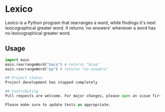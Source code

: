 # Lexico
Lexico is a Python program that rearranges a word, while findings it's next lexicographical greater word.
It returns 'no answers' whenever a word has no lexicographical greater word.

## Usage
```python
import main
main.rearrangeWord("baca") # returns "bcaa"
main.rearrangeWord("pp") # returns "no answers"

## Project status
Project development has stopped completely

## Contributing
Pull requests are welcome. For major changes, please open an issue first to discuss what you would like to change.

Please make sure to update tests as appropriate.